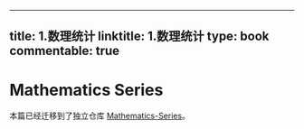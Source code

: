 
---
title: 1.数理统计
linktitle: 1.数理统计
type: book
commentable: true
---

# Mathematics Series

本篇已经迁移到了独立仓库 [Mathematics-Series](https://github.com/wx-chevalier/Mathematics-Series)。

    